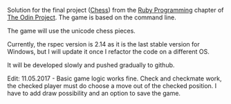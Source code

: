 Solution for the final project ([Chess](http://www.theodinproject.com/courses/ruby-programming/lessons/ruby-final-project?ref=lc-pb)) from the [Ruby Programming](http://www.theodinproject.com/courses/ruby-programming) chapter of [The Odin Project](http://www.theodinproject.com/home).
The game is based on the command line.

The game will use the unicode chess pieces.

Currently, the rspec version is 2.14 as it is the last stable version for Windows, but I will update it once I refactor the code on a different OS.

It will be developed slowly and pushed gradually to github.

Edit: 11.05.2017 - Basic game logic works fine. Check and checkmate work, the checked player must do choose a move out of the checked position.
I have to add draw possibility and an option to save the game.